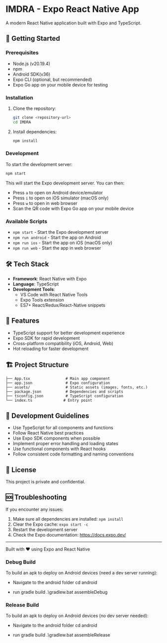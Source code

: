 # IMDRA - Expo React Native App

A modern React Native application built with Expo and TypeScript.

## 🚀 Getting Started

### Prerequisites

- Node.js (v20.19.4)
- npm
- Android SDK(v36)
- Expo CLI (optional, but recommended)
- Expo Go app on your mobile device for testing

### Installation

1. Clone the repository:
   ```bash
   git clone <repository-url>
   cd IMDRA
   ```

2. Install dependencies:
   ```bash
   npm install
   ```

### Development

To start the development server:

```bash
npm start
```


This will start the Expo development server. You can then:

- Press `a` to open on Android device/emulator
- Press `i` to open on iOS simulator (macOS only)
- Press `w` to open in web browser
- Scan the QR code with Expo Go app on your mobile device

### Available Scripts

- `npm start` - Start the Expo development server
- `npm run android` - Start the app on Android
- `npm run ios` - Start the app on iOS (macOS only)
- `npm run web` - Start the app in web browser

## 🛠️ Tech Stack

- **Framework**: React Native with Expo
- **Language**: TypeScript
- **Development Tools**: 
  - VS Code with React Native Tools
  - Expo Tools extension
  - ES7+ React/Redux/React-Native snippets

## 📱 Features

- TypeScript support for better development experience
- Expo SDK for rapid development
- Cross-platform compatibility (iOS, Android, Web)
- Hot reloading for faster development

## 🏗️ Project Structure

```
├── App.tsx                # Main app component
├── app.json               # Expo configuration
├── assets/                # Static assets (images, fonts, etc.)
├── package.json           # Dependencies and scripts
├── tsconfig.json          # TypeScript configuration
└── index.ts              # Entry point
```

## 🤝 Development Guidelines

- Use TypeScript for all components and functions
- Follow React Native best practices
- Use Expo SDK components when possible
- Implement proper error handling and loading states
- Use functional components with React hooks
- Follow consistent code formatting and naming conventions

## 📝 License

This project is private and confidential.

## 🆘 Troubleshooting

If you encounter any issues:

1. Make sure all dependencies are installed: `npm install`
2. Clear the Expo cache: `expo start -c`
3. Restart the development server
4. Check the Expo documentation: https://docs.expo.dev/

---

Built with ❤️ using Expo and React Native


### Debug Build

To build an apk to deploy on Android devices (need a dev server running):
- Navigate to the android folder
   cd android

- run gradle build
   .\gradlew.bat assembleDebug


### Release Build

To build an apk to deploy on Android devices (no dev server needed):
- Navigate to the android folder
   cd android

- run gradle build
   .\gradlew.bat assembleRelease
